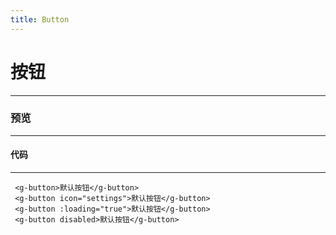 ```yaml
---
title: Button
---
```

# 按钮
---
### 预览

<ClientOnly>
  <button-demo></button-demo>
</ClientOnly>

---
#### 代码
---
````
 <g-button>默认按钮</g-button>
 <g-button icon="settings">默认按钮</g-button>
 <g-button :loading="true">默认按钮</g-button>
 <g-button disabled>默认按钮</g-button>
````

